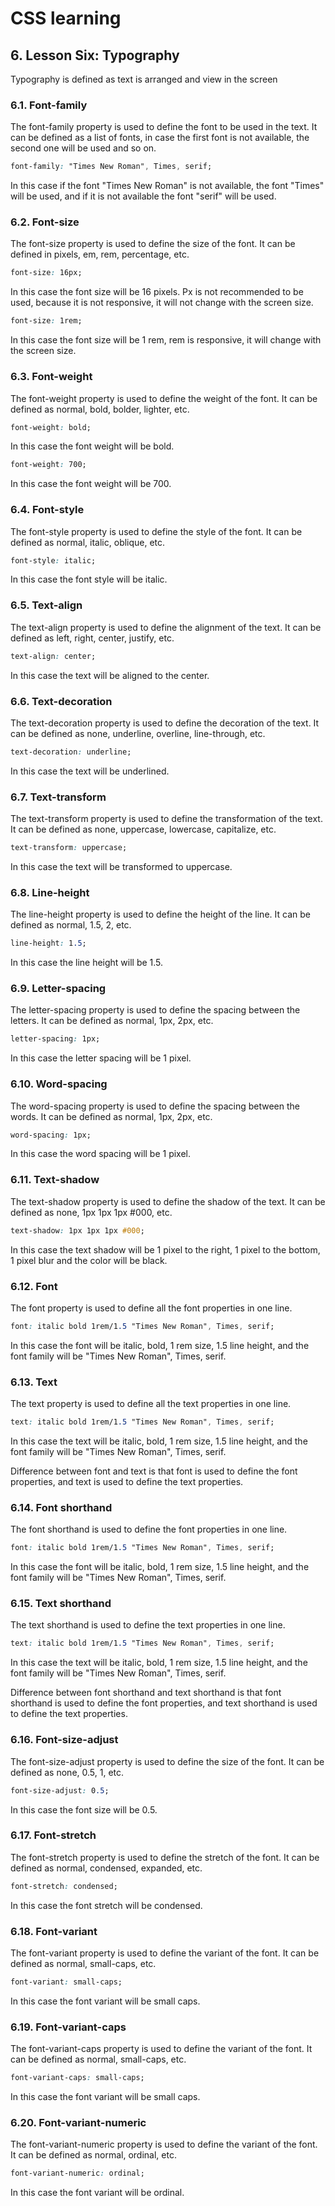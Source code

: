 # CSS learning

## 6. Lesson Six: Typography

Typography is defined as text is arranged and view in the screen

### 6.1. Font-family
The font-family property is used to define the font to be used in the text. It can be defined as a list of fonts, in case the first font is not available, the second one will be used and so on.

```css
font-family: "Times New Roman", Times, serif;
```
In this case if the font "Times New Roman" is not available, the font "Times" will be used, and if it is not available the font "serif" will be used.

### 6.2. Font-size
The font-size property is used to define the size of the font. It can be defined in pixels, em, rem, percentage, etc.

```css
font-size: 16px;
```
In this case the font size will be 16 pixels.
Px is not recommended to be used, because it is not responsive, it will not change with the screen size.

```css 
font-size: 1rem;
```
In this case the font size will be 1 rem, rem is responsive, it will change with the screen size.

### 6.3. Font-weight
The font-weight property is used to define the weight of the font. It can be defined as normal, bold, bolder, lighter, etc.

```css
font-weight: bold;
```
In this case the font weight will be bold.

```css
font-weight: 700;
```
In this case the font weight will be 700.

### 6.4. Font-style
The font-style property is used to define the style of the font. It can be defined as normal, italic, oblique, etc.

```css
font-style: italic;
```
In this case the font style will be italic.

### 6.5. Text-align
The text-align property is used to define the alignment of the text. It can be defined as left, right, center, justify, etc.

```css
text-align: center;
```
In this case the text will be aligned to the center.

### 6.6. Text-decoration
The text-decoration property is used to define the decoration of the text. It can be defined as none, underline, overline, line-through, etc.

```css
text-decoration: underline;
```
In this case the text will be underlined.

### 6.7. Text-transform
The text-transform property is used to define the transformation of the text. It can be defined as none, uppercase, lowercase, capitalize, etc.

```css
text-transform: uppercase;
```
In this case the text will be transformed to uppercase.

### 6.8. Line-height
The line-height property is used to define the height of the line. It can be defined as normal, 1.5, 2, etc.

```css
line-height: 1.5;
```
In this case the line height will be 1.5.

### 6.9. Letter-spacing
The letter-spacing property is used to define the spacing between the letters. It can be defined as normal, 1px, 2px, etc.

```css
letter-spacing: 1px;
```
In this case the letter spacing will be 1 pixel.

### 6.10. Word-spacing
The word-spacing property is used to define the spacing between the words. It can be defined as normal, 1px, 2px, etc.

```css
word-spacing: 1px;
```
In this case the word spacing will be 1 pixel.

### 6.11. Text-shadow
The text-shadow property is used to define the shadow of the text. It can be defined as none, 1px 1px 1px #000, etc.

```css
text-shadow: 1px 1px 1px #000;
```
In this case the text shadow will be 1 pixel to the right, 1 pixel to the bottom, 1 pixel blur and the color will be black.

### 6.12. Font
The font property is used to define all the font properties in one line.

```css
font: italic bold 1rem/1.5 "Times New Roman", Times, serif;
```
In this case the font will be italic, bold, 1 rem size, 1.5 line height, and the font family will be "Times New Roman", Times, serif.

### 6.13. Text
The text property is used to define all the text properties in one line.

```css
text: italic bold 1rem/1.5 "Times New Roman", Times, serif;
``` 
In this case the text will be italic, bold, 1 rem size, 1.5 line height, and the font family will be "Times New Roman", Times, serif.

Difference between font and text is that font is used to define the font properties, and text is used to define the text properties.

### 6.14. Font shorthand
The font shorthand is used to define the font properties in one line.

```css
font: italic bold 1rem/1.5 "Times New Roman", Times, serif;
```
In this case the font will be italic, bold, 1 rem size, 1.5 line height, and the font family will be "Times New Roman", Times, serif.

### 6.15. Text shorthand
The text shorthand is used to define the text properties in one line.

```css
text: italic bold 1rem/1.5 "Times New Roman", Times, serif;
```
In this case the text will be italic, bold, 1 rem size, 1.5 line height, and the font family will be "Times New Roman", Times, serif.

Difference between font shorthand and text shorthand is that font shorthand is used to define the font properties, and text shorthand is used to define the text properties.

### 6.16. Font-size-adjust
The font-size-adjust property is used to define the size of the font. It can be defined as none, 0.5, 1, etc.

```css
font-size-adjust: 0.5;
```
In this case the font size will be 0.5.

### 6.17. Font-stretch
The font-stretch property is used to define the stretch of the font. It can be defined as normal, condensed, expanded, etc.

```css
font-stretch: condensed;
```
In this case the font stretch will be condensed.

### 6.18. Font-variant
The font-variant property is used to define the variant of the font. It can be defined as normal, small-caps, etc.

```css
font-variant: small-caps;
```
In this case the font variant will be small caps.

### 6.19. Font-variant-caps
The font-variant-caps property is used to define the variant of the font. It can be defined as normal, small-caps, etc.

```css
font-variant-caps: small-caps;
```
In this case the font variant will be small caps.

### 6.20. Font-variant-numeric
The font-variant-numeric property is used to define the variant of the font. It can be defined as normal, ordinal, etc.

```css
font-variant-numeric: ordinal;
```
In this case the font variant will be ordinal.



